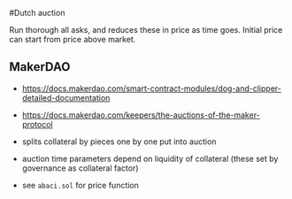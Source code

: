 #Dutch auction

Run thorough all asks, and reduces these in price as time goes. Initial price can start from price above market.



## MakerDAO

- https://docs.makerdao.com/smart-contract-modules/dog-and-clipper-detailed-documentation

- https://docs.makerdao.com/keepers/the-auctions-of-the-maker-protocol

- splits collateral by pieces one by one put into auction

- auction time parameters depend on liquidity of collateral (these set by governance as collateral factor)

- see `abaci.sol` for price function


